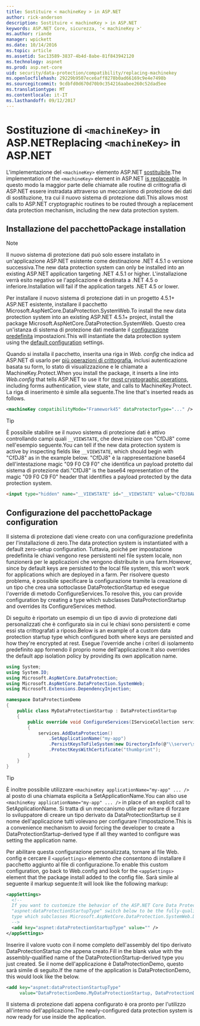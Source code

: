 ```yaml
---
title: Sostituire < machineKey > in ASP.NET
author: rick-anderson
description: Sostituire < machineKey > in ASP.NET
keywords: ASP.NET Core, sicurezza, '< machineKey >'
ms.author: riande
manager: wpickett
ms.date: 10/14/2016
ms.topic: article
ms.assetid: 5ac13589-3837-4b4d-8abe-81f843942120
ms.technology: aspnet
ms.prod: asp.net-core
uid: security/data-protection/compatibility/replacing-machinekey
ms.openlocfilehash: 29229b9507ece6aff8278b0ad66169c9e4e7498b
ms.sourcegitcommit: 9cdbfd0d670d70b9c354216aabee260c52dad5ee
ms.translationtype: MT
ms.contentlocale: it-IT
ms.lasthandoff: 09/12/2017
---
```

# <a name="replacing-machinekey-in-aspnet"></a><span data-ttu-id="c25e0-104">Sostituzione di `<machineKey>` in ASP.NET</span><span class="sxs-lookup"><span data-stu-id="c25e0-104">Replacing `<machineKey>` in ASP.NET</span></span>

<a name=compatibility-replacing-machinekey></a>

<span data-ttu-id="c25e0-105">L'implementazione del `<machineKey>` elemento ASP.NET [sostituibile](https://blogs.msdn.microsoft.com/webdev/2012/10/23/cryptographic-improvements-in-asp-net-4-5-pt-2/).</span><span class="sxs-lookup"><span data-stu-id="c25e0-105">The implementation of the `<machineKey>` element in ASP.NET [is replaceable](https://blogs.msdn.microsoft.com/webdev/2012/10/23/cryptographic-improvements-in-asp-net-4-5-pt-2/).</span></span> <span data-ttu-id="c25e0-106">In questo modo la maggior parte delle chiamate alle routine di crittografia di ASP.NET essere instradata attraverso un meccanismo di protezione dei dati di sostituzione, tra cui il nuovo sistema di protezione dati.</span><span class="sxs-lookup"><span data-stu-id="c25e0-106">This allows most calls to ASP.NET cryptographic routines to be routed through a replacement data protection mechanism, including the new data protection system.</span></span>

## <a name="package-installation"></a><span data-ttu-id="c25e0-107">Installazione del pacchetto</span><span class="sxs-lookup"><span data-stu-id="c25e0-107">Package installation</span></span>

> [!NOTE]
> <span data-ttu-id="c25e0-108">Il nuovo sistema di protezione dati può solo essere installato in un'applicazione ASP.NET esistente come destinazione .NET 4.5.1 o versione successiva.</span><span class="sxs-lookup"><span data-stu-id="c25e0-108">The new data protection system can only be installed into an existing ASP.NET application targeting .NET 4.5.1 or higher.</span></span> <span data-ttu-id="c25e0-109">L'installazione verrà esito negativo se l'applicazione è destinata a .NET 4.5 o inferiore.</span><span class="sxs-lookup"><span data-stu-id="c25e0-109">Installation will fail if the application targets .NET 4.5 or lower.</span></span>

<span data-ttu-id="c25e0-110">Per installare il nuovo sistema di protezione dati in un progetto 4.5.1+ ASP.NET esistente, installare il pacchetto Microsoft.AspNetCore.DataProtection.SystemWeb.</span><span class="sxs-lookup"><span data-stu-id="c25e0-110">To install the new data protection system into an existing ASP.NET 4.5.1+ project, install the package Microsoft.AspNetCore.DataProtection.SystemWeb.</span></span> <span data-ttu-id="c25e0-111">Questo crea un'istanza di sistema di protezione dati mediante il [configurazione predefinita](../configuration/default-settings.md#data-protection-default-settings) impostazioni.</span><span class="sxs-lookup"><span data-stu-id="c25e0-111">This will instantiate the data protection system using the [default configuration](../configuration/default-settings.md#data-protection-default-settings) settings.</span></span>

<span data-ttu-id="c25e0-112">Quando si installa il pacchetto, inserita una riga in *Web. config* che indica ad ASP.NET di usarlo per [più operazioni di crittografia](https://blogs.msdn.microsoft.com/webdev/2012/10/23/cryptographic-improvements-in-asp-net-4-5-pt-2/), inclusi autenticazione basata su form, lo stato di visualizzazione e le chiamate a MachineKey.Protect.</span><span class="sxs-lookup"><span data-stu-id="c25e0-112">When you install the package, it inserts a line into *Web.config* that tells ASP.NET to use it for [most cryptographic operations](https://blogs.msdn.microsoft.com/webdev/2012/10/23/cryptographic-improvements-in-asp-net-4-5-pt-2/), including forms authentication, view state, and calls to MachineKey.Protect.</span></span> <span data-ttu-id="c25e0-113">La riga di inserimento è simile alla seguente.</span><span class="sxs-lookup"><span data-stu-id="c25e0-113">The line that's inserted reads as follows.</span></span>

```xml
<machineKey compatibilityMode="Framework45" dataProtectorType="..." />
```

>[!TIP]
> <span data-ttu-id="c25e0-114">È possibile stabilire se il nuovo sistema di protezione dati è attivo controllando campi quali `__VIEWSTATE`, che deve iniziare con "CfDJ8" come nell'esempio seguente.</span><span class="sxs-lookup"><span data-stu-id="c25e0-114">You can tell if the new data protection system is active by inspecting fields like `__VIEWSTATE`, which should begin with "CfDJ8" as in the example below.</span></span> <span data-ttu-id="c25e0-115">"CfDJ8" è la rappresentazione base64 dell'intestazione magic "09 F0 C9 F0" che identifica un payload protetto dal sistema di protezione dati.</span><span class="sxs-lookup"><span data-stu-id="c25e0-115">"CfDJ8" is the base64 representation of the magic "09 F0 C9 F0" header that identifies a payload protected by the data protection system.</span></span>

```html
<input type="hidden" name="__VIEWSTATE" id="__VIEWSTATE" value="CfDJ8AWPr2EQPTBGs3L2GCZOpk..." />
```

## <a name="package-configuration"></a><span data-ttu-id="c25e0-116">Configurazione del pacchetto</span><span class="sxs-lookup"><span data-stu-id="c25e0-116">Package configuration</span></span>

<span data-ttu-id="c25e0-117">Il sistema di protezione dati viene creato con una configurazione predefinita per l'installazione di zero.</span><span class="sxs-lookup"><span data-stu-id="c25e0-117">The data protection system is instantiated with a default zero-setup configuration.</span></span> <span data-ttu-id="c25e0-118">Tuttavia, poiché per impostazione predefinita le chiavi vengono rese persistenti nel file system locale, non funzionerà per le applicazioni che vengono distribuite in una farm.</span><span class="sxs-lookup"><span data-stu-id="c25e0-118">However, since by default keys are persisted to the local file system, this won't work for applications which are deployed in a farm.</span></span> <span data-ttu-id="c25e0-119">Per risolvere questo problema, è possibile specificare la configurazione tramite la creazione di un tipo che crea una sottoclasse DataProtectionStartup ed esegue l'override di metodo ConfigureServices.</span><span class="sxs-lookup"><span data-stu-id="c25e0-119">To resolve this, you can provide configuration by creating a type which subclasses DataProtectionStartup and overrides its ConfigureServices method.</span></span>

<span data-ttu-id="c25e0-120">Di seguito è riportato un esempio di un tipo di avvio di protezione dati personalizzati che è configurato sia in cui le chiavi sono persistenti e come essi sta crittografati a riposo.</span><span class="sxs-lookup"><span data-stu-id="c25e0-120">Below is an example of a custom data protection startup type which configured both where keys are persisted and how they're encrypted at rest.</span></span> <span data-ttu-id="c25e0-121">Esegue l'override anche i criteri di isolamento predefinito app fornendo il proprio nome dell'applicazione.</span><span class="sxs-lookup"><span data-stu-id="c25e0-121">It also overrides the default app isolation policy by providing its own application name.</span></span>

```csharp
using System;
using System.IO;
using Microsoft.AspNetCore.DataProtection;
using Microsoft.AspNetCore.DataProtection.SystemWeb;
using Microsoft.Extensions.DependencyInjection;

namespace DataProtectionDemo
{
    public class MyDataProtectionStartup : DataProtectionStartup
    {
        public override void ConfigureServices(IServiceCollection services)
        {
            services.AddDataProtection()
                .SetApplicationName("my-app")
                .PersistKeysToFileSystem(new DirectoryInfo(@"\\server\share\myapp-keys\"))
                .ProtectKeysWithCertificate("thumbprint");
        }
    }
}
```

>[!TIP]
> <span data-ttu-id="c25e0-122">È inoltre possibile utilizzare `<machineKey applicationName="my-app" ... />` al posto di una chiamata esplicita a SetApplicationName.</span><span class="sxs-lookup"><span data-stu-id="c25e0-122">You can also use `<machineKey applicationName="my-app" ... />` in place of an explicit call to SetApplicationName.</span></span> <span data-ttu-id="c25e0-123">Si tratta di un meccanismo utile per evitare di forzare lo sviluppatore di creare un tipo derivato da DataProtectionStartup se il nome dell'applicazione tutti volevano per configurare l'impostazione.</span><span class="sxs-lookup"><span data-stu-id="c25e0-123">This is a convenience mechanism to avoid forcing the developer to create a DataProtectionStartup-derived type if all they wanted to configure was setting the application name.</span></span>

<span data-ttu-id="c25e0-124">Per abilitare questa configurazione personalizzata, tornare al file Web. config e cercare il `<appSettings>` elemento che consentono di installare il pacchetto aggiunto al file di configurazione.</span><span class="sxs-lookup"><span data-stu-id="c25e0-124">To enable this custom configuration, go back to Web.config and look for the `<appSettings>` element that the package install added to the config file.</span></span> <span data-ttu-id="c25e0-125">Sarà simile al seguente il markup seguente:</span><span class="sxs-lookup"><span data-stu-id="c25e0-125">It will look like the following markup:</span></span>

```xml
<appSettings>
  <!--
  If you want to customize the behavior of the ASP.NET Core Data Protection stack, set the
  "aspnet:dataProtectionStartupType" switch below to be the fully-qualified name of a
  type which subclasses Microsoft.AspNetCore.DataProtection.SystemWeb.DataProtectionStartup.
  -->
  <add key="aspnet:dataProtectionStartupType" value="" />
</appSettings>
```

<span data-ttu-id="c25e0-126">Inserire il valore vuoto con il nome completo dell'assembly del tipo derivato DataProtectionStartup che appena creato.</span><span class="sxs-lookup"><span data-stu-id="c25e0-126">Fill in the blank value with the assembly-qualified name of the DataProtectionStartup-derived type you just created.</span></span> <span data-ttu-id="c25e0-127">Se il nome dell'applicazione è DataProtectionDemo, questo sarà simile di seguito.</span><span class="sxs-lookup"><span data-stu-id="c25e0-127">If the name of the application is DataProtectionDemo, this would look like the below.</span></span>

```xml
<add key="aspnet:dataProtectionStartupType"
     value="DataProtectionDemo.MyDataProtectionStartup, DataProtectionDemo" />
```

<span data-ttu-id="c25e0-128">Il sistema di protezione dati appena configurato è ora pronto per l'utilizzo all'interno dell'applicazione.</span><span class="sxs-lookup"><span data-stu-id="c25e0-128">The newly-configured data protection system is now ready for use inside the application.</span></span>
